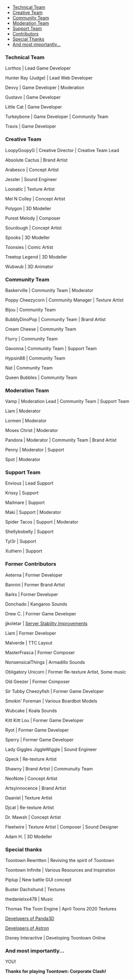 * [Technical Team](#technical-team)
* [Creative Team](#creative-team)
* [Community Team](#community-team)
* [Moderation Team](#moderation-team)
* [Support Team](#support-team)
* [Contributors](#contributors)
* [Special Thanks](#special-thanks)
* [And most importantly...](#and-most-importantly)

### <a name="technical-team"></a>Technical Team

Lorthos | Lead Game Developer

Hunter Ray (Judge) | Lead Web Developer

Devvy | Game Developer | Moderation

Gustavo | Game Developer

Little Cat | Game Developer

Turkeybone | Game Developer | Community Team

Travis | Game Developer

### <a name="creative-team"></a>Creative Team

LoopyGoopyG | Creative Director | Creative Team Lead

Absolute Cactus | Brand Artist

Arabesco | Concept Artist

Jessler | Sound Engineer

Loonatic | Texture Artist

Mel N Colley | Concept Artist

Polygon | 3D Modeller

Purest Melody | Composer

Sourdough | Concept Artist

Spooks | 3D Modeller

Toonsies | Comic Artist

Treetop Legend | 3D Modeller

Wubwub | 3D Animator


### <a name="community-team"></a>Community Team

Baskerville | Community Team | Moderator

Poppy Cheezycorn | Community Manager | Texture Artist

Bijou | Community Team

BubblyDinoPop | Community Team | Brand Artist

Cream Cheese | Community Team

Flurry | Community Team

Gavonna | Community Team | Support Team

Hypsin88 | Community Team

Nat | Community Team

Queen Bubbles | Community Team




### <a name="moderation-team"></a>Moderation Team

Vamp | Moderation Lead | Community Team | Support Team

Liam | Moderator

Lormen | Moderator

Moses Christ | Moderator

Pandora | Moderator | Community Team | Brand Artist

Penny | Moderator | Support

Spot | Moderator



### <a name="support-team"></a>Support Team

Envious | Lead Support

Krissy | Support

Mailmare | Support

Maki | Support | Moderator

Spider Tacos | Support | Moderator

Shellybobelly | Support

Tyl3r | Support

Xuthern | Support



### <a name="contributors"></a>Former Contributors

Aeterna | Former Developer

Bannini | Former Brand Artist

Barks | Former Developer

Donchado | Kangaroo Sounds

Drew C. | Former Game Developer

jjkoletar | [Server Stability Improvements](https://cdn.clash.lol/ThankYouJJ!.pdf)

Liam | Former Developer

Malverde | TTC Layout

MasterFrasca | Former Composer

NonsensicalThings | Armadillo Sounds

Obligatory Unicorn | Former Re-texture Artist, Some music

Old Geezer | Former Composer

Sir Tubby Cheezyfish | Former Game Developer

Smokin' Foreman | Various Boardbot Models

Wubcake | Koala Sounds

Kitt Kitt Lou | Former Game Developer

Ryot | Former Game Developer

Sperry | Former Game Developer

Lady Giggles JiggleWiggle | Sound Engineer

Qpeck | Re-texture Artist

Shawny | Brand Artist | Communuity Team

NeoNote | Concept Artist

Artsyinnocence | Brand Artist

Daaniel | Texture Artist

Djcat | Re-texture Artist

Dr. Mawsh | Concept Artist

Fleetwire | Texture Artist | Composer | Sound Designer

Adam H. | 3D Modeller

### <a name="special-thanks"></a>Special thanks

Toontown Rewritten | Reviving the spirit of Toontown

Toontown Infinite | Various Resources and Inspiration

Piplup | New battle GUI concept

Buster Dachshund | Textures

thedanielxx478 | Music

Thomas The Toon Engine | April Toons 2020 Textures

[Developers of Panda3D](https://github.com/Astron/panda3d/graphs/contributors)

[Developers of Astron](https://github.com/Astron/Astron/graphs/contributors)

Disney Interactive | Developing Toontown Online



### <a name="and-most-importantly"></a>And most importantly...


YOU!


**Thanks for playing Toontown: Corporate Clash!**
